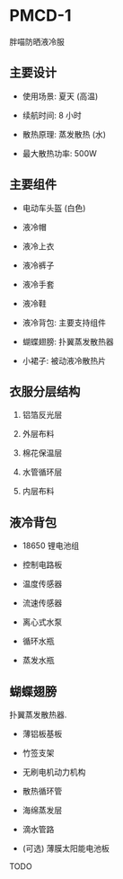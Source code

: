 # PMCD-1
胖喵防晒液冷服


## 主要设计

+ 使用场景: 夏天 (高温)

+ 续航时间: 8 小时

+ 散热原理: 蒸发散热 (水)

+ 最大散热功率: 500W


## 主要组件

+ 电动车头盔 (白色)

+ 液冷帽

+ 液冷上衣

+ 液冷裤子

+ 液冷手套

+ 液冷鞋

+ 液冷背包: 主要支持组件

+ 蝴蝶翅膀: 扑翼蒸发散热器

+ 小裙子: 被动液冷散热片


## 衣服分层结构

1. 铝箔反光层

2. 外层布料

3. 棉花保温层

4. 水管循环层

5. 内层布料


## 液冷背包

+ 18650 锂电池组

+ 控制电路板

+ 温度传感器

+ 流速传感器

+ 离心式水泵

+ 循环水瓶

+ 蒸发水瓶


## 蝴蝶翅膀

扑翼蒸发散热器.

+ 薄铝板基板

+ 竹签支架

+ 无刷电机动力机构

+ 散热循环管

+ 海绵蒸发层

+ 滴水管路

+ (可选) 薄膜太阳能电池板


TODO
